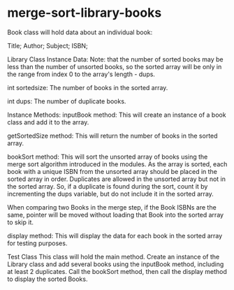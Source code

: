 # merge-sort-library-books

Book class will hold data about an individual book:

Title;
Author;
Subject;
ISBN; 


Library Class Instance Data: 
Note: that the number of sorted books may be less than the number of unsorted books, so the sorted array will be only in the range from index 0 to the array's length - dups.

int sortedsize: The number of books in the sorted array.

int dups: The number of duplicate books.

Instance Methods:
inputBook method: This will create an instance of a book class and add it to the array.

getSortedSize method: This will return the number of books in the sorted array.

bookSort method:  This will sort the unsorted array of books using the merge sort algorithm introduced in the modules.  As the array is sorted, each book with a unique ISBN from the unsorted array should be placed in the sorted array in order.  Duplicates are allowed in the unsorted array but not in the sorted array. So, if a duplicate is found during the sort, count it by incrementing the dups variable, but do not include it in the sorted array.

When comparing two Books in the merge step, if the Book ISBNs are the same, pointer will be moved without loading that Book into the sorted array to skip it.

display method: This will display the data for each book in the sorted array for testing purposes.


Test Class
This class will hold the main method. Create an instance of the Library class and add several books using the inputBook method, including at least 2 duplicates.  Call the bookSort method, then call the display method to display the sorted Books. 
